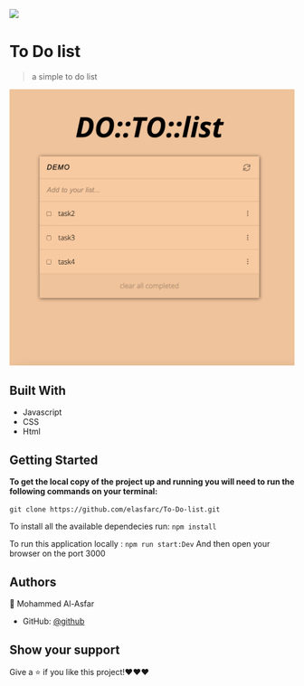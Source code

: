 ![](https://img.shields.io/badge/Microverse-blueviolet)

# To Do list

> a simple to do list

![screen](https://raw.githubusercontent.com/elasfarc/To-Do-list/feature-structure-list/sc.png)

## Built With

- Javascript
- CSS
- Html

## Getting Started

**To get the local copy of the project up and running you will need to run the following commands on your terminal:**

`git clone https://github.com/elasfarc/To-Do-list.git`

To install all the available dependecies run:
`npm install`

To run this application locally :
`npm run start:Dev`
And then open your browser on the port 3000

## Authors

👤 Mohammed Al-Asfar

- GitHub: [@github](https://github.com/elasfarc)

## Show your support

Give a ⭐️ if you like this project!❤️❤️❤️
